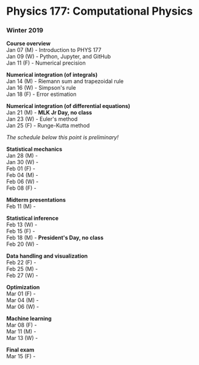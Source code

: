 # Physics 177: Computational Physics
### Winter 2019

**Course overview**  
Jan 07 (M) - Introduction to PHYS 177  
Jan 09 (W) - Python, Jupyter, and GitHub  
Jan 11 (F) - Numerical precision  

**Numerical integration (of integrals)**  
Jan 14 (M) - Riemann sum and trapezoidal rule  
Jan 16 (W) - Simpson's rule  
Jan 18 (F) - Error estimation  

**Numerical integration (of differential equations)**  
Jan 21 (M) - **MLK Jr Day, no class**  
Jan 23 (W) - Euler's method  
Jan 25 (F) - Runge-Kutta method  

*The schedule below this point is preliminary!*  

**Statistical mechanics**  
Jan 28 (M) -  
Jan 30 (W) -  
Feb 01 (F) -  
Feb 04 (M) -   
Feb 06 (W) -  
Feb 08 (F) -  

**Midterm presentations**  
Feb 11 (M) -   

**Statistical inference**  
Feb 13 (W) -   
Feb 15 (F) -  
Feb 18 (M) - **President's Day, no class**  
Feb 20 (W) -  

**Data handling and visualization**  
Feb 22 (F) -  
Feb 25 (M) -  
Feb 27 (W) -  

**Optimization**  
Mar 01 (F) -  
Mar 04 (M) -  
Mar 06 (W) -  

**Machine learning**  
Mar 08 (F) -  
Mar 11 (M) -  
Mar 13 (W) -  

**Final exam**  
Mar 15 (F) -  
